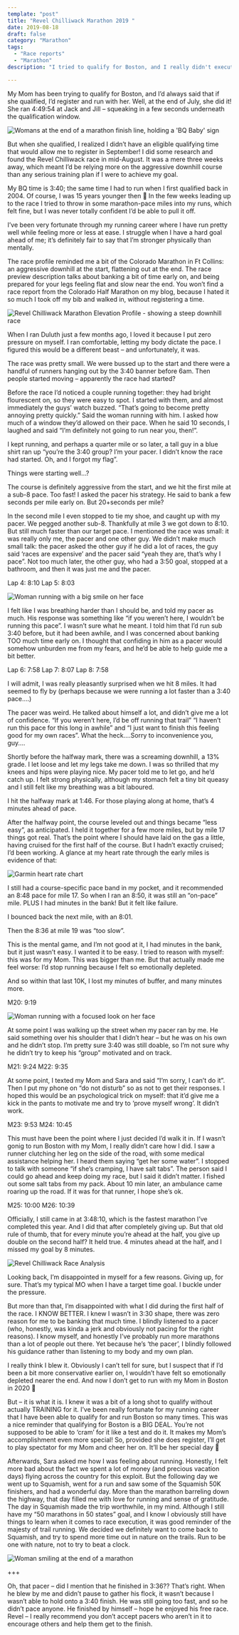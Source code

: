 ```yaml
---
template: "post"
title: "Revel Chilliwack Marathon 2019 "
date: 2019-08-18
draft: false
category: "Marathon"
tags:
  - "Race reports"
  - "Marathon"
description: "I tried to qualify for Boston, and I really didn't execute well"

---
```


My Mom has been trying to qualify for Boston, and I’d always said that if she qualified, I’d register and run with her. Well, at the end of July, she did it! She ran 4:49:54 at Jack and Jill – squeaking in a few seconds underneath the qualification window.

![Womans at the end of a marathon finish line, holding a 'BQ Baby' sign](/media/2019/08/2019-chilliwack-mom.png)

But when she qualified, I realized I didn’t have an eligible qualifying time that would allow me to register in September! I did some research and found the Revel Chilliwack race in mid-August. It was a mere three weeks away, which meant I’d be relying more on the aggressive downhill course than any serious training plan if I were to achieve my goal.

My BQ time is 3:40; the same time I had to run when I first qualified back in 2004. Of course, I was 15 years younger then 🙂 In the few weeks leading up to the race I tried to throw in some marathon-pace miles into my runs, which felt fine, but I was never totally confident I’d be able to pull it off.

I’ve been very fortunate through my running career where I have run pretty well while feeling more or less at ease. I struggle when I have a hard goal ahead of me; it’s definitely fair to say that I’m stronger physically than mentally.

The race profile reminded me a bit of the Colorado Marathon in Ft Collins: an aggressive downhill at the start, flattening out at the end. The race preview description talks about banking a bit of time early on, and being prepared for your legs feeling flat and slow near the end. You won’t find a race report from the Colorado Half Marathon on my blog, because I hated it so much I took off my bib and walked in, without registering a time.

![Revel Chilliwack Marathon Elevation Profile - showing a steep downhill race](/media/2019/08/rcw-profile.png)

When I ran Duluth just a few months ago, I loved it because I put zero pressure on myself. I ran comfortable, letting my body dictate the pace. I figured this would be a different beast – and unfortunately, it was.

The race was pretty small. We were bussed up to the start and there were a handful of runners hanging out by the 3:40 banner before 6am. Then people started moving – apparently the race had started?

Before the race I’d noticed a couple running together: they had bright flourescent on, so they were easy to spot. I started with them, and almost immediately the guys’ watch buzzed. “That’s going to become pretty annoying pretty quickly.” Said the woman running with him. I asked how much of a window they’d allowed on their pace. When he said 10 seconds, I laughed and said “I’m definitely not going to run near you, then!”.

I kept running, and perhaps a quarter mile or so later, a tall guy in a blue shirt ran up “you’re the 3:40 group? I’m your pacer. I didn’t know the race had started. Oh, and I forgot my flag”.

Things were starting well…?


The course is definitely aggressive from the start, and we hit the first mile at a sub-8 pace. Too fast! I asked the pacer his strategy. He said to bank a few seconds per mile early on. But 20+seconds per mile?

In the second mile I even stopped to tie my shoe, and caught up with my pacer. We pegged another sub-8. Thankfully at mile 3 we got down to 8:10. But still much faster than our target pace. I mentioned the race was small: it was really only me, the pacer and one other guy.
We didn’t make much small talk: the pacer asked the other guy if he did a lot of races, the guy said ‘races are expensive’ and the pacer said “yeah they are, that’s why I pace”.
Not too much later, the other guy, who had a 3:50 goal, stopped at a bathroom, and then it was just me and the pacer.

Lap 4: 8:10
Lap 5: 8:03

![Woman running with a big smile on her face](/media/2018/08/revelphoto-1.jpg)


I felt like I was breathing harder than I should be, and told my pacer as much. His response was something like “if you weren’t here, I wouldn’t be running this pace”. I wasn’t sure what he meant. I told him that I’d run sub 3:40 before, but it had been awhile, and I was concerned about banking TOO much time early on. I thought that confiding in him as a pacer would somehow unburden me from my fears, and he’d be able to help guide me a bit better.

Lap 6: 7:58
Lap 7: 8:07
Lap 8: 7:58

I will admit, I was really pleasantly surprised when we hit 8 miles. It had seemed to fly by (perhaps because we were running a lot faster than a 3:40 pace….)

The pacer was weird. He talked about himself a lot, and didn’t give me a lot of confidence. “If you weren’t here, I’d be off running that trail” “I haven’t run this pace for this long in awhile” and “I just want to finish this feeling good for my own races”. What the heck….Sorry to inconvenience you, guy….

Shortly before the halfway mark, there was a screaming downhill, a 13% grade. I let loose and let my legs take me down. I was so thrilled that my knees and hips were playing nice. My pacer told me to let go, and he’d catch up. I felt strong physically, although my stomach felt a tiny bit queasy and I still felt like my breathing was a bit laboured.

I hit the halfway mark at 1:46. For those playing along at home, that’s 4 minutes ahead of pace.

After the halfway point, the course leveled out and things became “less easy”, as anticipated. I held it together for a few more miles, but by mile 17 things got real. That’s the point where I should have laid on the gas a little, having cruised for the first half of the course. But I hadn’t exactly cruised; I’d been working. A glance at my heart rate through the early miles is evidence of that:

![Garmin heart rate chart](/media/2019/08/revel-hr.png)

I still had a course-specific pace band in my pocket, and it recommended an 8:48 pace for mile 17. So when I ran an 8:50, it was still an “on-pace” mile. PLUS I had minutes in the bank! But it felt like failure.

I bounced back the next mile, with an 8:01.

Then the 8:36 at mile 19 was “too slow”.

This is the mental game, and I’m not good at it, I had minutes in the bank, but it just wasn’t easy. I wanted it to be easy. I tried to reason with myself: this was for my Mom. This was bigger than me. But that actually made me feel worse: I’d stop running because I felt so emotionally depleted.

And so within that last 10K, I lost my minutes of buffer, and many minutes more.

M20: 9:19

![Woman running with a focused look on her face](/media/2019/08/revel-later.png)

At some point I was walking up the street when my pacer ran by me. He said something over his shoulder that I didn’t hear – but he was on his own and he didn’t stop. I’m pretty sure 3:40 was still doable, so I’m not sure why he didn’t try to keep his “group” motivated and on track.

M21: 9:24
M22: 9:35

At some point, I texted my Mom and Sara and said “I’m sorry, I can’t do it”. Then I put my phone on “do not disturb” so as not to get their responses. I hoped this would be an psychological trick on myself: that it’d give me a kick in the pants to motivate me and try to ‘prove myself wrong’. It didn’t work.

M23: 9:53
M24: 10:45

This must have been the point where I just decided I’d walk it in. If I wasn’t gonig to run Boston with my Mom, I really didn’t care how I did. I saw a runner clutching her leg on the side of the road, with some medical assistance helping her. I heard them saying “get her some water”. I stopped to talk with someone “if she’s cramping, I have salt tabs”. The person said I could go ahead and keep doing my race, but I said it didn’t matter. I fished out some salt tabs from my pack. About 10 min later, an ambulance came roaring up the road. If it was for that runner, I hope she’s ok.

M25: 10:00
M26: 10:39

Officially, I still came in at 3:48:10, which is the fastest marathon I’ve completed this year. And I did that after completely giving up. But that old rule of thumb, that for every minute you’re ahead at the half, you give up double on the second half? It held true. 4 minutes ahead at the half, and I missed my goal by 8 minutes.

![Revel Chilliwack Race Analysis](/media/2019/08/revel-raceanalysis.png)

Looking back, I’m disappointed in myself for a few reasons. Giving up, for sure. That’s my typical MO when I have a target time goal. I buckle under the pressure.

But more than that, I’m disappointed with what I did during the first half of the race. I KNOW BETTER. I knew I wasn’t in 3:30 shape, there was zero reason for me to be banking that much time. I blindly listened to a pacer (who, honestly, was kinda a jerk and obviously not pacing for the right reasons). I know myself, and honestly I’ve probably run more marathons than a lot of people out there. Yet because he’s ‘the pacer’, I blindly followed his guidance rather than listening to my body and my own plan.

I really think I blew it. Obviously I can’t tell for sure, but I suspect that if I’d been a bit more conservative earlier on, I wouldn’t have felt so emotionally depleted nearer the end. And now I don’t get to run with my Mom in Boston in 2020 🙁

But – it is what it is. I knew it was a bit of a long shot to qualify without actually TRAINING for it. I’ve been really fortunate for my running career that I have been able to qualify for and run Boston so many times. This was a nice reminder that qualifying for Boston is a BIG DEAL. You’re not supposed to be able to ‘cram’ for it like a test and do it. It makes my Mom’s accomplishment even more special! So, provided she does register, I’ll get to play spectator for my Mom and cheer her on. It’ll be her special day 🙂

Afterwards, Sara asked me how I was feeling about running. Honestly, I felt more bad about the fact we spent a lot of money (and precious vacation days) flying across the country for this exploit. But the following day we went up to Squamish, went for a run and saw some of the Squamish 50K finishers, and had a wonderful day. More than the marathon barreling down the highway, that day filled me with love for running and sense of gratitude. The day in Squamish made the trip worthwhile, in my mind. Although I still have my “50 marathons in 50 states” goal, and I know I obviously still have things to learn when it comes to race execution, it was good reminder of the majesty of trail running. We decided we definitely want to come back to Squamish, and try to spend more time out in nature on the trails. Run to be one with nature, not to try to beat a clock.

![Woman smiling at the end of a marathon](/media/2019/08/revel-smilingafter.png)


+++

Oh, that pacer – did I mention that he finished in 3:36?? That’s right. When he blew by me and didn’t pause to gather his flock, it wasn’t because I wasn’t able to hold onto a 3:40 finish. He was still going too fast, and so he didn’t pace anyone. He finished by himself – hope he enjoyed his free race. Revel – I really recommend you don’t accept pacers who aren’t in it to encourage others and help them get to the finish.
